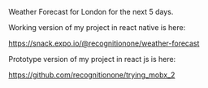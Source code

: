 Weather Forecast for London for the next 5 days.

Working version of my project in react native is here:

https://snack.expo.io/@recognitionone/weather-forecast

Prototype version of my project in react js is here:

https://github.com/recognitionone/trying_mobx_2


